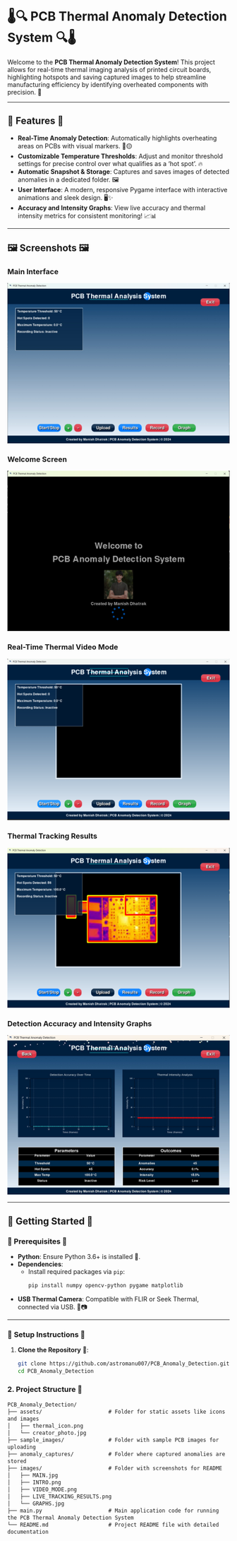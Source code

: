 # 🌡️🔍 **PCB Thermal Anomaly Detection System** 🔍🌡️

Welcome to the **PCB Thermal Anomaly Detection System**! This project allows for real-time thermal imaging analysis of printed circuit boards, highlighting hotspots and saving captured images to help streamline manufacturing efficiency by identifying overheated components with precision. 🚀

---

## 📖 **Features** 📖

- **Real-Time Anomaly Detection**: Automatically highlights overheating areas on PCBs with visual markers. 🔴🟡
- **Customizable Temperature Thresholds**: Adjust and monitor threshold settings for precise control over what qualifies as a ‘hot spot’. 🔥
- **Automatic Snapshot & Storage**: Captures and saves images of detected anomalies in a dedicated folder. 🖼️
- **User Interface**: A modern, responsive Pygame interface with interactive animations and sleek design. 🖥️✨
- **Accuracy and Intensity Graphs**: View live accuracy and thermal intensity metrics for consistent monitoring! 📈📊

---

## 🖼️ **Screenshots** 🖼️

### Main Interface
![Main Interface](images/MAIN.jpg)

### Welcome Screen
![Welcome Screen](images/INTRO.png)

### Real-Time Thermal Video Mode
![Real-Time Video Mode](images/VIDEO_MODE.png)

### Thermal Tracking Results
![Thermal Tracking Results](images/LIVE_TRACKING_RESULTS.png)

### Detection Accuracy and Intensity Graphs
![Graphs](images/GRAPHS.jpg)

---

## 🚀 **Getting Started** 🚀

### 🧩 Prerequisites 🧩

- **Python**: Ensure Python 3.6+ is installed 🐍.
- **Dependencies**:
  - Install required packages via `pip`:
    ```bash
    pip install numpy opencv-python pygame matplotlib
    ```
- **USB Thermal Camera**: Compatible with FLIR or Seek Thermal, connected via USB. 🔌📷

---

### 📂 **Setup Instructions** 📂

1. **Clone the Repository** 📂:
    ```bash
    git clone https://github.com/astromanu007/PCB_Anomaly_Detection.git
    cd PCB_Anomaly_Detection
    ```
### 2. Project Structure 📁
```plaintext
PCB_Anomaly_Detection/
├── assets/                     # Folder for static assets like icons and images
│   ├── thermal_icon.png
│   └── creator_photo.jpg
├── sample_images/              # Folder with sample PCB images for uploading
├── anomaly_captures/           # Folder where captured anomalies are stored
├── images/                     # Folder with screenshots for README
│   ├── MAIN.jpg
│   ├── INTRO.png
│   ├── VIDEO_MODE.png
│   ├── LIVE_TRACKING_RESULTS.png
│   └── GRAPHS.jpg
├── main.py                     # Main application code for running the PCB Thermal Anomaly Detection System
└── README.md                   # Project README file with detailed documentation

